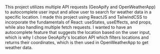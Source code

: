 This project utilizes multiple API requests (GeoApify and OpenWeatherApp) to autocomplete user input and allow user to search for weather data in a specific location.
I made this project using ReactJS and TailwindCSS to incorporate the fundamentals of React: useStates, useEffects, and props, while also handling multiple fetch requests.
I wanted to have an autocomplete feature that suggests the location based on the user input, which is why I chose GeoApify's location API which filters locations and returns their coordinates, which is then used in OpenWeatherApp to get weather data.
